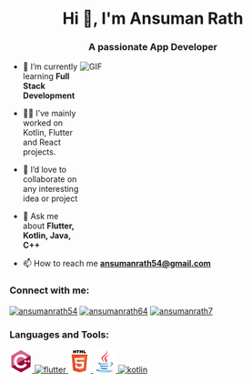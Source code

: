 <h1 align="center">Hi 👋, I'm Ansuman Rath</h1>
<h3 align="center">A passionate App Developer</h3>

<img align="right" alt="GIF" height="300" width="380" src="https://user-images.githubusercontent.com/22797857/90096358-dba16400-dd54-11ea-8e44-e181ada72661.gif" />

- 🌱 I’m currently learning **Full Stack Development**

- 👨‍💻 I’ve mainly worked on Kotlin, Flutter and React projects.

- 👯 I’d love to collaborate on any interesting idea or project

- 💬 Ask me about **Flutter, Kotlin, Java, C++**

- 📫 How to reach me **ansumanrath54@gmail.com**

<h3 align="left">Connect with me:</h3>
<p align="left">
<a href="https://linkedin.com/in/ansumanrath54" target="blank"><img align="center" src="https://raw.githubusercontent.com/rahuldkjain/github-profile-readme-generator/master/src/images/icons/Social/linked-in-alt.svg" alt="ansumanrath54" height="30" width="40" /></a>
<a href="https://fb.com/ansumanrath64" target="blank"><img align="center" src="https://raw.githubusercontent.com/rahuldkjain/github-profile-readme-generator/master/src/images/icons/Social/facebook.svg" alt="ansumanrath64" height="30" width="40" /></a>
<a href="https://twitter.com/ansumanrath7" target="blank"><img align="center" src="https://raw.githubusercontent.com/rahuldkjain/github-profile-readme-generator/master/src/images/icons/Social/twitter.svg" alt="ansumanrath7" height="30" width="40" /></a>
</p>

<h3 align="left">Languages and Tools:</h3>
<p align="left"> <a href="https://www.w3schools.com/cpp/" target="_blank" rel="noreferrer"> <img src="https://raw.githubusercontent.com/devicons/devicon/master/icons/cplusplus/cplusplus-original.svg" alt="cplusplus" width="40" height="40"/> </a> <a href="https://flutter.dev" target="_blank" rel="noreferrer"> <img src="https://www.vectorlogo.zone/logos/flutterio/flutterio-icon.svg" alt="flutter" width="40" height="40"/> </a> <a href="https://www.w3.org/html/" target="_blank" rel="noreferrer"> <img src="https://raw.githubusercontent.com/devicons/devicon/master/icons/html5/html5-original-wordmark.svg" alt="html5" width="40" height="40"/> </a> <a href="https://www.java.com" target="_blank" rel="noreferrer"> <img src="https://raw.githubusercontent.com/devicons/devicon/master/icons/java/java-original.svg" alt="java" width="40" height="40"/> </a> <a href="https://kotlinlang.org" target="_blank" rel="noreferrer"> <img src="https://www.vectorlogo.zone/logos/kotlinlang/kotlinlang-icon.svg" alt="kotlin" width="40" height="40"/> </a> </p>

